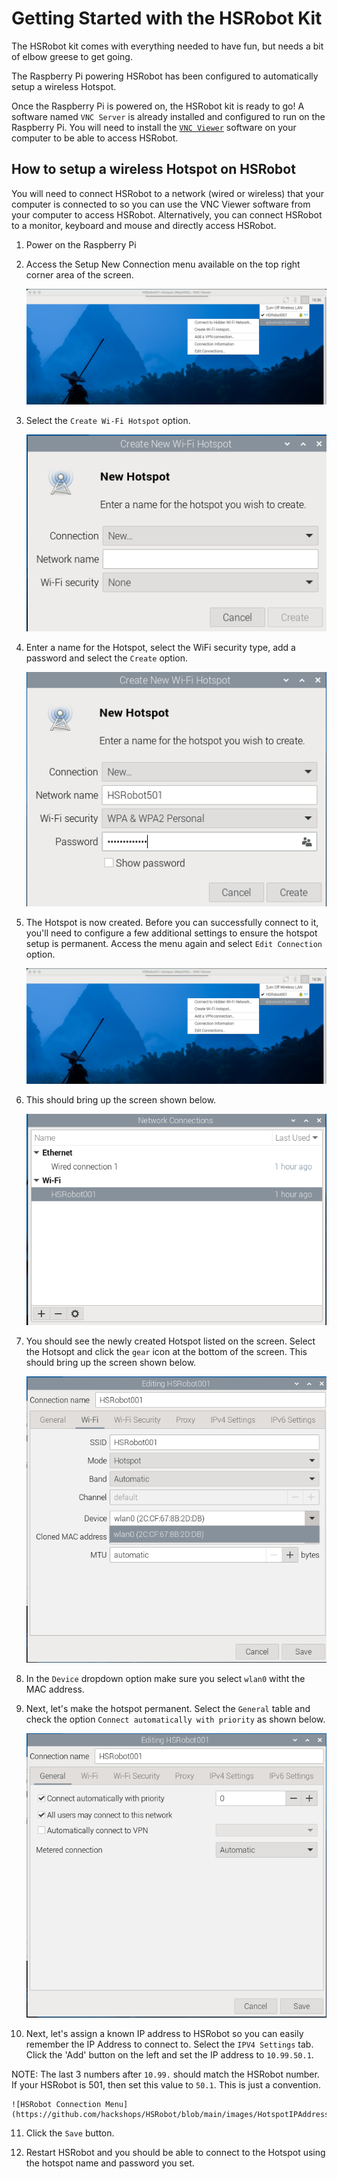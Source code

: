 # Getting Started with the HSRobot Kit

The HSRobot kit comes with everything needed to have fun, but needs a bit of elbow greese to get going.

The Raspberry Pi powering HSRobot has been configured to automatically setup a wireless Hotspot. 


Once the Raspberry Pi is powered on, the HSRobot kit is ready to go! A software named `VNC Server` is already installed and configured to run on the Raspberry Pi. You will need to install the [`VNC Viewer`](https://www.realvnc.com/en/connect/download/combined/?lai_vid=qqx2bKKyXFJLv&lai_sr=10-14&lai_sl=l) software on your computer to be able to access HSRobot. 

## How to setup a wireless Hotspot on HSRobot

You will need to connect HSRobot to a network (wired or wireless) that your computer is connected to so you can use the VNC Viewer software from your computer to access HSRobot. Alternatively, you can connect HSRobot to a monitor, keyboard and mouse and directly access HSRobot.

1. Power on the Raspberry Pi
2. Access the Setup New Connection menu available on the top right corner area of the screen.

    ![HSRobot Connection Menu](https://github.com/hackshops/HSRobot/blob/main/images/HotspotCreateMenu.png)

3. Select the `Create Wi-Fi Hotspot` option.

    ![HSRobot Create Hotspot Menu](https://github.com/hackshops/HSRobot/blob/main/images/HotspotCreateNew0.png)

4. Enter a name for the Hotspot, select the WiFi security type, add a password and select the `Create` option.

    ![HSRobot Create Hotspot Menu](https://github.com/hackshops/HSRobot/blob/main/images/HotspotCreateNew.png)

5. The Hotspot is now created. Before you can successfully connect to it, you'll need to configure a few additional settings to ensure the hotspot setup is permanent. Access the menu again and select `Edit Connection` option.

    ![HSRobot Connection Menu](https://github.com/hackshops/HSRobot/blob/main/images/HotspotCreateMenu.png)

6. This should bring up the screen shown below.

    ![HSRobot Connection Menu](https://github.com/hackshops/HSRobot/blob/main/images/HotspotConfig.png)

7. You should see the newly created Hotspot listed on the screen. Select the Hotsopt and click the `gear` icon at the bottom of the screen. This should bring up the screen shown below.

    ![HSRobot Connection Menu](https://github.com/hackshops/HSRobot/blob/main/images/HotspotWifiAssignToMacAddr.png)

8. In the `Device` dropdown option make sure you select `wlan0` witht the MAC address. 
9. Next, let's make the hotspot permanent. Select the `General` table and check the option `Connect automatically with priority` as shown below.

    ![HSRobot Connection Menu](https://github.com/hackshops/HSRobot/blob/main/images/HotspotAutoConnectConfig.png)

10. Next, let's assign a known IP address to HSRobot so you can easily remember the IP Address to connect to. Select the `IPV4 Settings` tab. Click the 'Add' button on the left and set the IP address to `10.99.50.1`. 

NOTE: The last 3 numbers after `10.99.` should match the HSRobot number. If your HSRobot is 501, then set this value to `50.1`. This is just a convention.

    ![HSRobot Connection Menu](https://github.com/hackshops/HSRobot/blob/main/images/HotspotIPAddressConfig.png)

11. Click the `Save` button.

12. Restart HSRobot and you should be able to connect to the Hotspot using the hotspot name and password you set.


